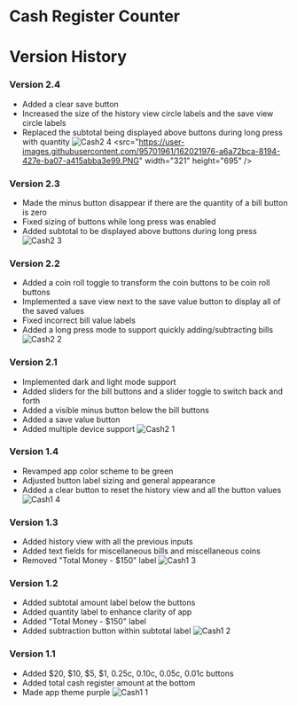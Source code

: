 
# Cash Register Counter
# Version History

### Version 2.4
- Added a clear save button
- Increased the size of the history view circle labels and the save view circle labels
- Replaced the subtotal being displayed above buttons during long press with quantity
![Cash2 4](https://user-images.githubusercontent.com/95701961/162021976-a6a72bca-8194-427e-ba07-a415abba3e99.PNG)
<src="https://user-images.githubusercontent.com/95701961/162021976-a6a72bca-8194-427e-ba07-a415abba3e99.PNG" width="321" height="695" />

### Version 2.3
- Made the minus button disappear if there are the quantity of a bill button is zero
- Fixed sizing of buttons while long press was enabled
- Added subtotal to be displayed above buttons during long press
![Cash2 3](https://user-images.githubusercontent.com/95701961/162021375-2f19d97a-b00f-4366-8328-f07cbf032171.PNG)

### Version 2.2
- Added a coin roll toggle to transform the coin buttons to be coin roll buttons
- Implemented a save view next to the save value button to display all of the saved values
- Fixed incorrect bill value labels
- Added a long press mode to support quickly adding/subtracting bills
![Cash2 2](https://user-images.githubusercontent.com/95701961/162021365-f27e1e55-2b30-4ff8-be91-76bd7bf6d3d3.PNG)

### Version 2.1
- Implemented dark and light mode support
- Added sliders for the bill buttons and a slider toggle to switch back and forth
- Added a visible minus button below the bill buttons
- Added a save value button
- Added multiple device support
![Cash2 1](https://user-images.githubusercontent.com/95701961/162021351-3e1386d6-5ee0-4878-911e-3d7d09fb5c16.PNG)

### Version 1.4
- Revamped app color scheme to be green
- Adjusted button label sizing and general appearance
- Added a clear button to reset the history view and all the button values
![Cash1 4](https://user-images.githubusercontent.com/95701961/162021332-fe37ac08-83f0-4326-8f58-adc4a15fc448.jpg)

### Version 1.3
- Added history view with all the previous inputs
- Added text fields for miscellaneous bills and miscellaneous coins
- Removed "Total Money - $150" label
![Cash1 3](https://user-images.githubusercontent.com/95701961/162021313-861fc12e-d6cc-4378-9b42-fb897ab42731.jpg)

### Version 1.2
- Added subtotal amount label below the buttons
- Added quantity label to enhance clarity of app
- Added "Total Money - $150" label
- Added subtraction button within subtotal label
![Cash1 2](https://user-images.githubusercontent.com/95701961/162021303-74c4ae67-da71-4414-beb6-6c5c28a28a68.jpg)

### Version 1.1
- Added $20, $10, $5, $1, 0.25c, 0.10c, 0.05c, 0.01c buttons
- Added total cash register amount at the bottom
- Made app theme purple
![Cash1 1](https://user-images.githubusercontent.com/95701961/162021297-e719dd19-632e-4405-b0d4-c8a7e065246c.jpg)

